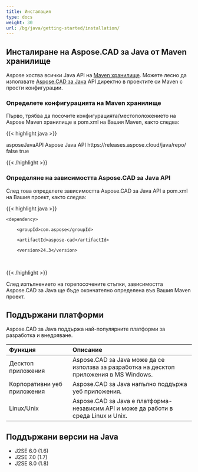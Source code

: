 ```yaml
---
title: Инсталация
type: docs
weight: 30
url: /bg/java/getting-started/installation/
---
```


## **Инсталиране на Aspose.CAD за Java от Maven хранилище**

Aspose хоства всички Java API на [Maven хранилище](https://releases.aspose.com/java/repo/com/aspose/). Можете лесно да използвате [Aspose.CAD за Java](https://releases.aspose.com/java/repo/com/aspose/aspose-cad/) API директно в проектите си Maven с прости конфигурации.

### **Определете конфигурацията на Maven хранилище**

Първо, трябва да посочите конфигурацията/местоположението на Aspose Maven хранилище в pom.xml на Вашия Maven, както следва:

{{< highlight java >}}

<repositories>
    <repository>
        <id>asposeJavaAPI</id>
        <name>Aspose Java API</name>
        <url>https://releases.aspose.cloud/java/repo/</url>
        <snapshots>
            <enabled>false</enabled>
        </snapshots>
        <releases>
            <enabled>true</enabled>
        </releases>
    </repository>
</repositories>

{{< /highlight >}}

### **Определяне на зависимостта Aspose.CAD за Java API**

След това определете зависимостта Aspose.CAD за Java API в pom.xml на Вашия проект, както следва:

{{< highlight java >}}

 <dependencies>

    <dependency>

        <groupId>com.aspose</groupId>

        <artifactId>aspose-cad</artifactId>

        <version>24.3</version>        

   </dependency>

</dependencies>

{{< /highlight >}}

След изпълнението на горепосочените стъпки, зависимостта Aspose.CAD за Java ще бъде окончателно определена във Вашия Maven проект.

## **Поддържани платформи**

Aspose.CAD за Java поддържа най-популярните платформи за разработка и внедряване.

|**Функция**|**Описание**|
| :- | :- |
|Десктоп приложения|Aspose.CAD за Java може да се използва за разработка на десктоп приложения в MS Windows.|
|Корпоративни уеб приложения|Aspose.CAD за Java напълно поддържа уеб приложения.|
|Linux/Unix|Aspose.CAD за Java е платформа-независим API и може да работи в среда Linux и Unix.|

## **Поддържани версии на Java**

- J2SE 6.0 (1.6)
- J2SE 7.0 (1.7)
- J2SE 8.0 (1.8)

